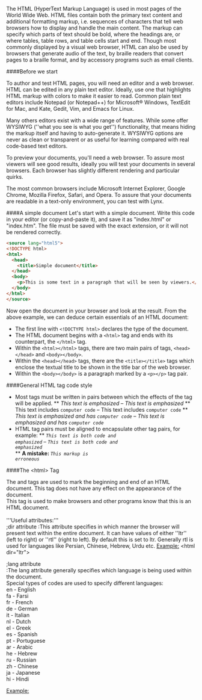 The HTML (HyperText Markup Language) is used in most pages of the World Wide Web. HTML files contain both the primary text content and additional formatting markup, i.e. sequences of characters that tell web browsers how to display and handle the main content. The markup can specify which parts of text should be bold, where the headings are, or where tables, table rows, and table cells start and end. Though most commonly displayed by a visual web browser, HTML can also be used by browsers that generate audio of the text, by braille readers that convert pages to a braille format, and by accessory programs such as email clients.

####Before we start

To author and test HTML pages, you will need an editor and a web browser. HTML can be edited in any plain text editor. Ideally, use one that highlights HTML markup with colors to make it easier to read. Common plain text editors include Notepad (or Notepad++) for Microsoft&reg; Windows, TextEdit for Mac, and Kate, Gedit, Vim, and Emacs for Linux.

Many others editors exist with a wide range of features. While some offer WYSIWYG (''what you see is what you get'') functionality, that means hiding the markup itself and having to auto-generate it. WYSIWYG options are never as clean or transparent or as useful for learning compared with real code-based text editors.

To preview your documents, you'll need a web browser. To assure most viewers will see good results, ideally you will test your documents in several browsers. Each browser has slightly different rendering and particular quirks.

The most common browsers include Microsoft Internet Explorer, Google Chrome, Mozilla Firefox, Safari, and Opera. To assure that your documents are readable in a text-only environment, you can test with Lynx.<!--Do not provide web link for Lynx only, so comment out:with a Windows version of Lynx is available at http://csant.info/lynx.htm.-->

####A simple document
Let's start with a simple document. Write this code in your editor (or copy-and-paste it), and save it as "index.html" or "index.htm".  The file must be saved with the exact extension, or it will not be rendered correctly.

<!--
 Please keep this example to the bare minimum needed to validate as HTML5.
 All element names should be in lowercase and all optional tags should be present.
 No attributes should be used.
 Additional features can be introduced in later sections.
-->
```html
<source lang="html5">
<!DOCTYPE html>
<html>
  <head>
    <title>Simple document</title>
  </head>
  <body>
    <p>This is some text in a paragraph that will be seen by viewers.</p>
  </body>
</html>
</source>
```

Now open the document in your browser and look at the result. From the above example, we can deduce certain essentials of an HTML document:
* The first line with <code>&lt;!DOCTYPE html&gt;</code> declares the type of the document.
* The HTML document begins with a <code>&lt;html&gt;</code> tag and ends with its counterpart, the <code>&lt;/html&gt;</code> tag.
* Within the <code>&lt;html&gt;&lt;/html&gt;</code> tags, there are two main pairs of tags, <code>&lt;head&gt;&lt;/head&gt;</code> and <code>&lt;body&gt;&lt;/body&gt;</code>.
* Within the <code>&lt;head&gt;&lt;/head&gt;</code> tags, there are the <code>&lt;title&gt;&lt;/title&gt;</code> tags which enclose the textual title to be shown in the title bar of the web browser.
* Within the <code>&lt;body&gt;&lt;/body&gt;</code> is a paragraph marked by a <code>&lt;p&gt;&lt;/p&gt;</code> tag pair.

####General HTML tag code style
* Most tags must be written in pairs between which the effects of the tag will be applied.
** <nowiki><em>This text is emphasized</em></nowiki> &#8211; <em>This text is emphasized</em>
** <nowiki>This text includes <code>computer code</code></nowiki> &#8211; This text includes <code>computer code</code>
** <nowiki><em>This text is emphasized and has <code>computer code</code></em></nowiki> &#8211; <em>This text is emphasized and has <code>computer code</code></em><br>
* HTML tag pairs must be aligned to encapsulate other tag pairs, for example:
** <nowiki><code><em>This text is both code and emphasized</em></code></nowiki> &#8211; <code><em>This text is both code and emphasized</em></code><br>
** <strong>A mistake: </strong><nowiki><em><code>This markup is erroneous</em></code></nowiki>

####The &lt;html&gt; Tag

The <html> and </html> tags are used to mark the beginning and end of an HTML document. This tag does not have any effect on the appearance of the document.<br>
This tag is used to make browsers and other programs know that this is an HTML document.<br><br>
'''Useful attributes:'''<br>
;dir attribute
:This attribute specifies in which manner the browser will present text within the entire document. It can have values of either ''ltr'' (left to right) or ''rtl'' (right to left). By default this is set to ltr. Generally rtl is used for languages like Persian, Chinese, Hebrew, Urdu etc.
<u>Example:</u> &lt;html dir="ltr"&gt;

;lang attribute<br>
:The lang attribute generally specifies which language is being used within the document.<br>
Special types of codes are used to specify different languages:<br>
en - English<br>
fa - Farsi<br>
fr - French<br>
de - German<br>
it - Italian<br>
nl - Dutch<br>
el - Greek<br>
es - Spanish<br>
pt - Portuguese<br>
ar - Arabic<br>
he - Hebrew<br>
ru - Russian<br>
zh - Chinese<br>
ja - Japanese<br>
hi - Hindi<br>

<u>Example:</u>
<html lang="en">  
